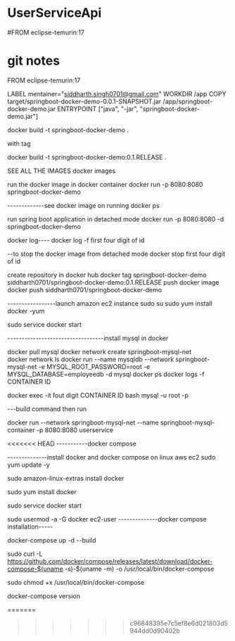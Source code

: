 # UserServiceApi

#FROM eclipse-temurin:17

# git notes
FROM eclipse-temurin:17

LABEL mentainer="siddharth.singh0701@gmail.com"
WORKDIR /app
COPY target/springboot-docker-demo-0.0.1-SNAPSHOT.jar /app/springboot-docker-demo.jar
ENTRYPOINT ["java", "-jar", "springboot-docker-demo.jar"]



docker build -t springboot-docker-demo .

with tag

docker build -t springboot-docker-demo:0.1.RELEASE .

SEE ALL THE IMAGES
docker images

run the docker image in docker container
docker run -p 8080:8080 springboot-docker-demo

-------------see docker image on running
docker ps

run spring boot application in detached mode 
docker run -p 8080:8080 -d springboot-docker-demo

docker log----
docker log -f first four digit of id

--to stop the docker image from detached mode
docker stop first four digit of id

create repository in docker hub
docker tag springboot-docker-demo siddharth0701/springboot-docker-demo:0.1.RELEASE
push docker image
docker push siddharth0701/springboot-docker-demo

-----------------launch amazon ec2 instance
sudo su
sudo yum install docker -yum

sudo service docker start

----------------------------------install mysql in docker

docker pull mysql
docker network create springboot-mysql-net  
docker network ls
docker run --name mysqldb --network springboot-mysql-net -e MYSQL_ROOT_PASSWORD=root -e MYSQL_DATABASE=employeedb -d mysql
docker ps
docker logs -f CONTAINER ID

docker exec -it  fout digit CONTAINER ID bash
mysql -u root -p

---build command then run 

docker run --network springboot-mysql-net --name springboot-mysql-container -p 8080:8080 userservice



<<<<<<< HEAD
-----------docker compose

--------------install docker and docker compose on linux aws ec2
sudo yum update -y 

sudo amazon-linux-extras install docker 

sudo yum install docker 

sudo service docker start 

sudo usermod -a -G docker ec2-user
--------------docker compose installation-----


docker-compose up -d --build

sudo curl -L https://github.com/docker/compose/releases/latest/download/docker-compose-$(uname -s)-$(uname -m) -o /usr/local/bin/docker-compose

sudo chmod +x /usr/local/bin/docker-compose

docker-compose version



=======
>>>>>>> c96848395e7c5ef8e6d021803d5944dd0d90402b

